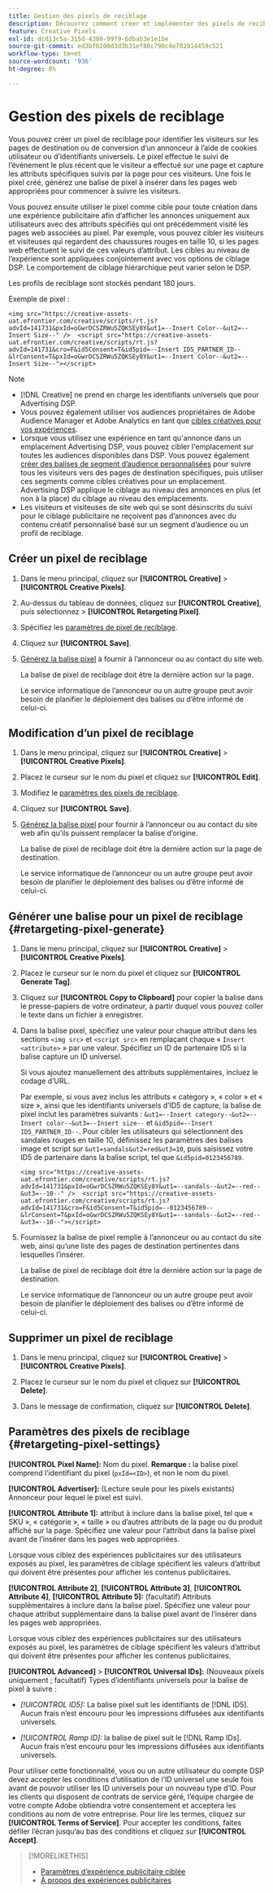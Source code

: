 ```yaml
---
title: Gestion des pixels de reciblage
description: Découvrez comment créer et implémenter des pixels de reciblage à utiliser comme cibles pour les expériences publicitaires.
feature: Creative Pixels
exl-id: dcd13c5a-315d-4380-99f9-6dbab3e1e1be
source-git-commit: ed3bf0200d3d3b31ef80c790c4e702914459c521
workflow-type: tm+mt
source-wordcount: '936'
ht-degree: 0%

---
```


# Gestion des pixels de reciblage

<!-- Note to self: These aren't segments -- we don't create a pool of users. -->

Vous pouvez créer un pixel de reciblage pour identifier les visiteurs sur les pages de destination ou de conversion d’un annonceur à l’aide de cookies utilisateur ou d’identifiants universels. Le pixel effectue le suivi de l’événement le plus récent que le visiteur a effectué sur une page et capture les attributs spécifiques suivis par la page pour ces visiteurs. Une fois le pixel créé, générez une balise de pixel à insérer dans les pages web appropriées pour commencer à suivre les visiteurs.<!-- Note to self: surfer id=cookie or universal ID -->

Vous pouvez ensuite utiliser le pixel comme cible pour toute création dans une expérience publicitaire afin d’afficher les annonces uniquement aux utilisateurs avec des attributs spécifiés qui ont précédemment visité les pages web associées au pixel. Par exemple, vous pouvez cibler les visiteurs et visiteuses qui regardent des chaussures rouges en taille 10, si les pages web effectuent le suivi de ces valeurs d’attribut.<!-- better example? Make sure they match attribute examples below --> Les cibles au niveau de l’expérience sont appliquées conjointement avec vos options de ciblage DSP. Le comportement de ciblage hiérarchique peut varier selon le DSP.

Les profils de reciblage sont stockés pendant 180 jours.

Exemple de pixel :

```
<img src="https://creative-assets-uat.efrontier.com/creative/scripts/rt.js?advId=141731&pxId=oGwrDCSZRWu5ZQKSEy8Y&ut1=--Insert Color--&ut2=--Insert Size--" />  <script src="https://creative-assets-uat.efrontier.com/creative/scripts/rt.js?advId=141731&cro=F&id5Consent=T&id5pid=--Insert ID5_PARTNER_ID--&lrConsent=T&pxId=oGwrDCSZRWu5ZQKSEy8Y&ut1=--Insert Color--&ut2=--Insert Size--"></script>
```

>[!NOTE]
>
> * [!DNL Creative] ne prend en charge les identifiants universels que pour Advertising DSP.
>* Vous pouvez également utiliser vos audiences propriétaires de Adobe Audience Manager et Adobe Analytics en tant que [ cibles créatives pour vos expériences](/help/creative/experiences/experience-settings-targeting.md).
>* Lorsque vous utilisez une expérience en tant qu&#39;annonce dans un emplacement Advertising DSP, vous pouvez cibler l&#39;emplacement sur toutes les audiences disponibles dans DSP. Vous pouvez également [créer des balises de segment d’audience personnalisées](/help/dsp/audiences/custom-segment-create.md) pour suivre tous les visiteurs vers des pages de destination spécifiques, puis utiliser ces segments comme cibles créatives pour un emplacement. Advertising DSP applique le ciblage au niveau des annonces en plus (et non à la place) du ciblage au niveau des emplacements.
>* Les visiteurs et visiteuses de site web qui se sont désinscrits du suivi pour le ciblage publicitaire ne reçoivent pas d’annonces avec du contenu créatif personnalisé basé sur un segment d’audience ou un profil de reciblage.

## Créer un pixel de reciblage

1. Dans le menu principal, cliquez sur **[!UICONTROL Creative]** > **[!UICONTROL Creative Pixels]**.

1. Au-dessus du tableau de données, cliquez sur **[!UICONTROL Creative]**, puis sélectionnez > **[!UICONTROL Retargeting Pixel]**.

1. Spécifiez les [paramètres de pixel de reciblage](#retargeting-pixel-settings).

1. Cliquez sur **[!UICONTROL Save]**.

1. [Générez la balise pixel](#retargeting-pixel-generate) à fournir à l’annonceur ou au contact du site web.

   La balise de pixel de reciblage doit être la dernière action sur la page.<!-- verify here and below -->

   Le service informatique de l’annonceur ou un autre groupe peut avoir besoin de planifier le déploiement des balises ou d’être informé de celui-ci.

## Modification d’un pixel de reciblage

1. Dans le menu principal, cliquez sur **[!UICONTROL Creative]** > **[!UICONTROL Creative Pixels]**.

1. Placez le curseur sur le nom du pixel et cliquez sur **[!UICONTROL Edit]**.

1. Modifiez le [paramètres des pixels de reciblage](#retargeting-pixel-settings).

1. Cliquez sur **[!UICONTROL Save]**.

1. [Générez la balise pixel](#retargeting-pixel-generate) pour fournir à l’annonceur ou au contact du site web afin qu’ils puissent remplacer la balise d’origine.

   La balise de pixel de reciblage doit être la dernière action sur la page de destination.

   Le service informatique de l’annonceur ou un autre groupe peut avoir besoin de planifier le déploiement des balises ou d’être informé de celui-ci.

## Générer une balise pour un pixel de reciblage {#retargeting-pixel-generate}

1. Dans le menu principal, cliquez sur **[!UICONTROL Creative]** > **[!UICONTROL Creative Pixels]**.

1. Placez le curseur sur le nom du pixel et cliquez sur **[!UICONTROL Generate Tag]**.

1. Cliquez sur **[!UICONTROL Copy to Clipboard]** pour copier la balise dans le presse-papiers de votre ordinateur, à partir duquel vous pouvez coller le texte dans un fichier à enregistrer.

1. Dans la balise pixel, spécifiez une valeur pour chaque attribut dans les sections `<img src>` et `<script src>` en remplaçant chaque « `Insert <attribute>` » par une valeur. Spécifiez un ID de partenaire ID5 si la balise capture un ID universel.

   Si vous ajoutez manuellement des attributs supplémentaires, incluez le codage d’URL.

   Par exemple, si vous avez inclus les attributs « category », « color » et « size », ainsi que les identifiants universels d’ID5 de capture, la balise de pixel inclut les paramètres suivants : `&ut1=--Insert category--&ut2=--Insert color--&ut3=--Insert size--` et `&id5pid=--Insert ID5_PARTNER_ID--`. Pour cibler les utilisateurs qui sélectionnent des sandales rouges en taille 10, définissez les paramètres des balises image et script sur `&ut1=sandals&ut2=red&ut3=10`, puis saisissez votre ID5 de partenaire dans la balise script, tel que `&id5pid=0123456789`.

   `<img src="https://creative-assets-uat.efrontier.com/creative/scripts/rt.js?advId=141731&pxId=oGwrDCSZRWu5ZQKSEy8Y&ut1=--sandals--&ut2=--red--&ut3=--10--" />  <script src="https://creative-assets-uat.efrontier.com/creative/scripts/rt.js?advId=141731&cro=F&id5Consent=T&id5pid=--0123456789--&lrConsent=T&pxId=oGwrDCSZRWu5ZQKSEy8Y&ut1=--sandals--&ut2=--red--&ut3=--10--"></script>`

1. Fournissez la balise de pixel remplie à l’annonceur ou au contact du site web, ainsi qu’une liste des pages de destination pertinentes dans lesquelles l’insérer.

   La balise de pixel de reciblage doit être la dernière action sur la page de destination.

   Le service informatique de l’annonceur ou un autre groupe peut avoir besoin de planifier le déploiement des balises ou d’être informé de celui-ci.

## Supprimer un pixel de reciblage

1. Dans le menu principal, cliquez sur **[!UICONTROL Creative]** > **[!UICONTROL Creative Pixels]**.

1. Placez le curseur sur le nom du pixel et cliquez sur **[!UICONTROL Delete]**.

1. Dans le message de confirmation, cliquez sur **[!UICONTROL Delete]**.

## Paramètres des pixels de reciblage {#retargeting-pixel-settings}

**[!UICONTROL Pixel Name]:** Nom du pixel. **Remarque :** la balise pixel comprend l’identifiant du pixel (`pxId=<ID>`), et non le nom du pixel.

**[!UICONTROL Advertiser]:** (Lecture seule pour les pixels existants) Annonceur pour lequel le pixel est suivi.

**[!UICONTROL Attribute 1]:** attribut à inclure dans la balise pixel, tel que « SKU », « catégorie », « taille » ou d’autres attributs de la page ou du produit affiché sur la page. Spécifiez une valeur pour l’attribut dans la balise pixel avant de l’insérer dans les pages web appropriées.

Lorsque vous ciblez des expériences publicitaires sur des utilisateurs exposés au pixel, les paramètres de ciblage spécifient les valeurs d’attribut qui doivent être présentes pour afficher les contenus publicitaires.

**[!UICONTROL Attribute 2]**, **[!UICONTROL Attribute 3]**, **[!UICONTROL Attribute 4]**, **[!UICONTROL Attribute 5]:** (facultatif) Attributs supplémentaires à inclure dans la balise pixel. Spécifiez une valeur pour chaque attribut supplémentaire dans la balise pixel avant de l’insérer dans les pages web appropriées.

Lorsque vous ciblez des expériences publicitaires sur des utilisateurs exposés au pixel, les paramètres de ciblage spécifient les valeurs d’attribut qui doivent être présentes pour afficher les contenus publicitaires.

**[!UICONTROL Advanced]** > **[!UICONTROL Universal IDs]:** (Nouveaux pixels uniquement ; facultatif) Types d’identifiants universels pour la balise de pixel à suivre :

* *[!UICONTROL ID5]:* La balise pixel suit les identifiants de [!DNL ID5]. Aucun frais n’est encouru pour les impressions diffusées aux identifiants universels.

* *[!UICONTROL Ramp ID]:* la balise de pixel suit le [!DNL Ramp IDs]. Aucun frais n’est encouru pour les impressions diffusées aux identifiants universels.

Pour utiliser cette fonctionnalité, vous ou un autre utilisateur du compte DSP devez accepter les conditions d’utilisation de l’ID universel une seule fois avant de pouvoir utiliser les ID universels pour un nouveau type d’ID. Pour les clients qui disposent de contrats de service géré, l’équipe chargée de votre compte Adobe obtiendra votre consentement et acceptera les conditions au nom de votre entreprise. Pour lire les termes, cliquez sur **[!UICONTROL Terms of Service]**. Pour accepter les conditions, faites défiler l’écran jusqu’au bas des conditions et cliquez sur **[!UICONTROL Accept]**.

>[!MORELIKETHIS]
>
>* [Paramètres d’expérience publicitaire ciblée](/help/creative/experiences/experience-settings-targeting.md)
>* [À propos des expériences publicitaires](/help/creative/experiences/experience-about.md)
